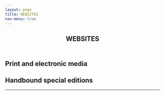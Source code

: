```yaml
---
layout: page
title: WEBSITES
nav-menu: true
---
```


<!-- Main -->
<div id="main" class="alt">

<!-- One -->
<section id="one">
	<div class="inner">
		<header class="major">
			<h1>WEBSITES</h1>
		</header>

<!-- Content -->
<h1 id="content">Print and electronic media</h1>
<h1 id="content">Handbound special editions</h1>
<!--<p></p>
 <div class="row">
	<div class="6u 12u$(small)">
		<h3></h3>
		<p></p>
	</div>
	<div class="6u$ 12u$(small)">
		<h3></h3>
		<p></p>
	</div> 
-->
	
</div>

<hr class="major" />

